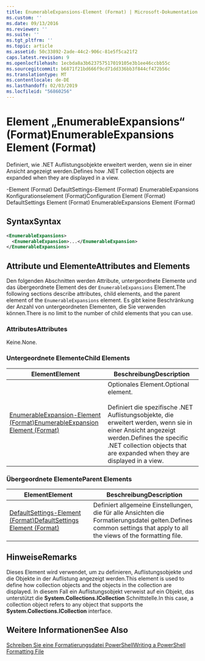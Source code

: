 ```yaml
---
title: EnumerableExpansions-Element (Format) | Microsoft-Dokumentation
ms.custom: ''
ms.date: 09/13/2016
ms.reviewer: ''
ms.suite: ''
ms.tgt_pltfrm: ''
ms.topic: article
ms.assetid: 50c33892-2ade-44c2-906c-81e5f5ca21f2
caps.latest.revision: 9
ms.openlocfilehash: 1ecbda8a3b623757517019105e3b1ee46ccbb55c
ms.sourcegitcommit: b6871f21bd666f9cd71dd336bb3f844cf472b56c
ms.translationtype: MT
ms.contentlocale: de-DE
ms.lasthandoff: 02/03/2019
ms.locfileid: "56860256"
---
```

# <a name="enumerableexpansions-element-format"></a><span data-ttu-id="7dd1c-102">Element „EnumerableExpansions“ (Format)</span><span class="sxs-lookup"><span data-stu-id="7dd1c-102">EnumerableExpansions Element (Format)</span></span>

<span data-ttu-id="7dd1c-103">Definiert, wie .NET Auflistungsobjekte erweitert werden, wenn sie in einer Ansicht angezeigt werden.</span><span class="sxs-lookup"><span data-stu-id="7dd1c-103">Defines how .NET collection objects are expanded when they are displayed in a view.</span></span>

<span data-ttu-id="7dd1c-104">-Element (Format) DefaultSettings-Element (Format) EnumerableExpansions Konfigurationselement (Format)</span><span class="sxs-lookup"><span data-stu-id="7dd1c-104">Configuration Element (Format) DefaultSettings Element (Format) EnumerableExpansions Element (Format)</span></span>

## <a name="syntax"></a><span data-ttu-id="7dd1c-105">Syntax</span><span class="sxs-lookup"><span data-stu-id="7dd1c-105">Syntax</span></span>

```xml
<EnumerableExpansions>
  <EnumerableExpansion>...</EnumerableExpansion>
</EnumerableExpansions>
```

## <a name="attributes-and-elements"></a><span data-ttu-id="7dd1c-106">Attribute und Elemente</span><span class="sxs-lookup"><span data-stu-id="7dd1c-106">Attributes and Elements</span></span>

<span data-ttu-id="7dd1c-107">Den folgenden Abschnitten werden Attribute, untergeordnete Elemente und das übergeordnete Element des der `EnumerableExpansions` Element.</span><span class="sxs-lookup"><span data-stu-id="7dd1c-107">The following sections describe attributes, child elements, and the parent element of the `EnumerableExpansions` element.</span></span> <span data-ttu-id="7dd1c-108">Es gibt keine Beschränkung der Anzahl von untergeordneten Elementen, die Sie verwenden können.</span><span class="sxs-lookup"><span data-stu-id="7dd1c-108">There is no limit to the number of child elements that you can use.</span></span>

### <a name="attributes"></a><span data-ttu-id="7dd1c-109">Attributes</span><span class="sxs-lookup"><span data-stu-id="7dd1c-109">Attributes</span></span>

<span data-ttu-id="7dd1c-110">Keine.</span><span class="sxs-lookup"><span data-stu-id="7dd1c-110">None.</span></span>

### <a name="child-elements"></a><span data-ttu-id="7dd1c-111">Untergeordnete Elemente</span><span class="sxs-lookup"><span data-stu-id="7dd1c-111">Child Elements</span></span>

|<span data-ttu-id="7dd1c-112">Element</span><span class="sxs-lookup"><span data-stu-id="7dd1c-112">Element</span></span>|<span data-ttu-id="7dd1c-113">Beschreibung</span><span class="sxs-lookup"><span data-stu-id="7dd1c-113">Description</span></span>|
|-------------|-----------------|
|[<span data-ttu-id="7dd1c-114">EnumerableExpansion-Element (Format)</span><span class="sxs-lookup"><span data-stu-id="7dd1c-114">EnumerableExpansion Element (Format)</span></span>](./enumerableexpansion-element-format.md)|<span data-ttu-id="7dd1c-115">Optionales Element.</span><span class="sxs-lookup"><span data-stu-id="7dd1c-115">Optional element.</span></span><br /><br /> <span data-ttu-id="7dd1c-116">Definiert die spezifische .NET Auflistungsobjekte, die erweitert werden, wenn sie in einer Ansicht angezeigt werden.</span><span class="sxs-lookup"><span data-stu-id="7dd1c-116">Defines the specific .NET collection objects that are expanded when they are displayed in a view.</span></span>|

### <a name="parent-elements"></a><span data-ttu-id="7dd1c-117">Übergeordnete Elemente</span><span class="sxs-lookup"><span data-stu-id="7dd1c-117">Parent Elements</span></span>

|<span data-ttu-id="7dd1c-118">Element</span><span class="sxs-lookup"><span data-stu-id="7dd1c-118">Element</span></span>|<span data-ttu-id="7dd1c-119">Beschreibung</span><span class="sxs-lookup"><span data-stu-id="7dd1c-119">Description</span></span>|
|-------------|-----------------|
|[<span data-ttu-id="7dd1c-120">DefaultSettings-Element (Format)</span><span class="sxs-lookup"><span data-stu-id="7dd1c-120">DefaultSettings Element (Format)</span></span>](./defaultsettings-element-format.md)|<span data-ttu-id="7dd1c-121">Definiert allgemeine Einstellungen, die für alle Ansichten die Formatierungsdatei gelten.</span><span class="sxs-lookup"><span data-stu-id="7dd1c-121">Defines common settings that apply to all the views of the formatting file.</span></span>|

## <a name="remarks"></a><span data-ttu-id="7dd1c-122">Hinweise</span><span class="sxs-lookup"><span data-stu-id="7dd1c-122">Remarks</span></span>

<span data-ttu-id="7dd1c-123">Dieses Element wird verwendet, um zu definieren, Auflistungsobjekte und die Objekte in der Auflistung angezeigt werden.</span><span class="sxs-lookup"><span data-stu-id="7dd1c-123">This element is used to define how collection objects and the objects in the collection are displayed.</span></span> <span data-ttu-id="7dd1c-124">In diesem Fall ein Auflistungsobjekt verweist auf ein Objekt, das unterstützt die **System.Collections.ICollection** Schnittstelle.</span><span class="sxs-lookup"><span data-stu-id="7dd1c-124">In this case, a collection object refers to any object that supports the  **System.Collections.ICollection** interface.</span></span>

## <a name="see-also"></a><span data-ttu-id="7dd1c-125">Weitere Informationen</span><span class="sxs-lookup"><span data-stu-id="7dd1c-125">See Also</span></span>

[<span data-ttu-id="7dd1c-126">Schreiben Sie eine Formatierungsdatei PowerShell</span><span class="sxs-lookup"><span data-stu-id="7dd1c-126">Writing a PowerShell Formatting File</span></span>](./writing-a-powershell-formatting-file.md)
